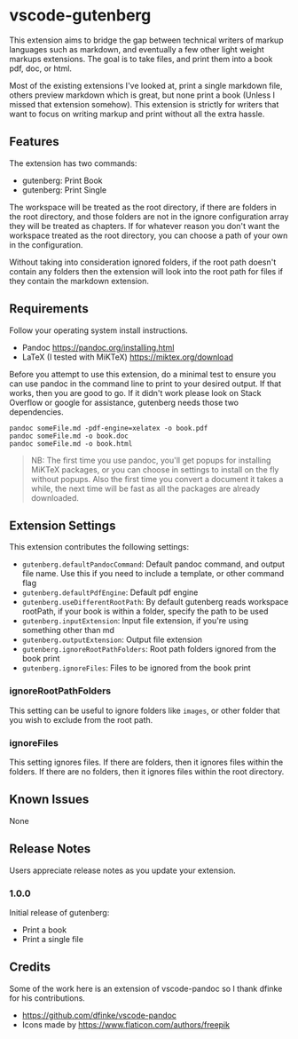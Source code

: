 # vscode-gutenberg

This extension aims to bridge the gap between technical writers of markup languages such as markdown, and eventually a few other light weight markups extensions. The goal is to take files, and print them into a book pdf, doc, or html.

Most of the existing extensions I've looked at, print a single markdown file, others preview markdown which is great, but none print a book (Unless I missed that extension somehow). This extension is strictly for writers that want to focus on writing markup and print without all the extra hassle.

## Features

The extension has two commands:
- gutenberg: Print Book
- gutenberg: Print Single

The workspace will be treated as the root directory, if there are folders in the root directory, and those folders are not in the ignore configuration array they will be treated as chapters. If for whatever reason you don't want the workspace treated as the root directory, you can choose a path of your own in the configuration.

Without taking into consideration ignored folders, if the root path doesn't contain any folders then the extension will look into the  root path for files if they contain the markdown extension.

## Requirements

Follow your operating system install instructions.

- Pandoc  https://pandoc.org/installing.html
- LaTeX (I tested with MiKTeX) https://miktex.org/download

Before you attempt to use this extension, do a minimal test to ensure you can use pandoc in the command line to print to your desired output. If that works, then you are good to go. If it didn't work please look on Stack Overflow or google for assistance, gutenberg needs those two dependencies.

```
pandoc someFile.md -pdf-engine=xelatex -o book.pdf
pandoc someFile.md -o book.doc
pandoc someFile.md -o book.html
```

> NB: The first time you use pandoc, you'll get popups for installing MiKTeX packages, or you can choose in settings to install on the fly without popups. Also the first time you convert a document it takes a while, the next time will be fast as all the packages are already downloaded.

## Extension Settings

This extension contributes the following settings:

* `gutenberg.defaultPandocCommand`: Default pandoc command, and output file name. Use this if you need to include a template, or other command flag
* `gutenberg.defaultPdfEngine`: Default pdf engine
* `gutenberg.useDifferentRootPath`: By default gutenberg reads workspace rootPath, if your book is within a folder, specify the path to be used
* `gutenberg.inputExtension`: Input file extension, if you're using something other than md
* `gutenberg.outputExtension`: Output file extension
* `gutenberg.ignoreRootPathFolders`: Root path folders ignored from the book print
* `gutenberg.ignoreFiles`: Files to be ignored from the book print

### ignoreRootPathFolders

This setting can be useful to ignore folders like `images`, or other folder that you wish to exclude from the root path.

### ignoreFiles

This setting ignores files. If there are folders, then it ignores files within the folders. If there are no folders, then it ignores files within the root directory.

## Known Issues

None

## Release Notes

Users appreciate release notes as you update your extension.

### 1.0.0

Initial release of gutenberg:
- Print a book
- Print a single file

## Credits

Some of the work here is an extension of vscode-pandoc so I thank dfinke for his contributions.

- https://github.com/dfinke/vscode-pandoc
- Icons made by https://www.flaticon.com/authors/freepik

